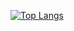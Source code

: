 [![Top Langs](https://github-readme-stats.vercel.app/api/top-langs/?username=anuraghazra&hide=GLSL)](https://github.com/anuraghazra/github-readme-stats)
